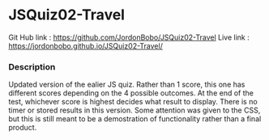 # JSQuiz02-Travel

Git Hub link :  https://github.com/JordonBobo/JSQuiz02-Travel 
Live link :   https://jordonbobo.github.io/JSQuiz02-Travel/ 

  

### Description
Updated version of the ealier JS quiz. Rather than 1 score, this one has different scores depending on the 4 possible outcomes. At the end of the test, whichever score is highest decides what result to display. There is no timer or stored results in this version. Some attention was given to the CSS, but this is still meant to be a demostration of functionality rather than a final product.
